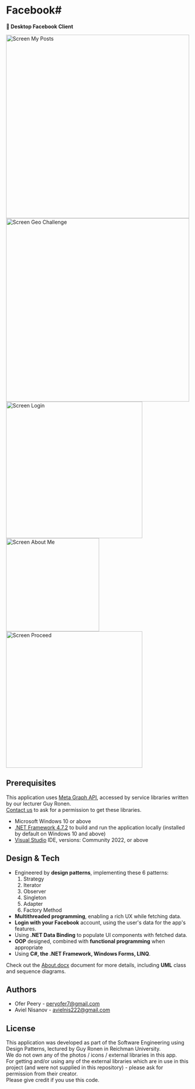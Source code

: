 # Facebook#

**📣 Desktop Facebook Client** 

<img width="500" alt="Screen My Posts" src="https://github.com/OferPeery/FacebookSharp/assets/90853508/deedf8f1-76e5-434c-8e07-0e5973f98543">
<img width="500" alt="Screen Geo Challenge" src="https://github.com/OferPeery/FacebookSharp/assets/90853508/1e9b0aab-3be0-4ef5-8eb4-0705704390a9">
<img width="372" alt="Screen Login" src="https://github.com/OferPeery/FacebookSharp/assets/90853508/393e475b-470d-42e2-a924-c68f43f98ffb">
<img width="254" alt="Screen About Me" src="https://github.com/OferPeery/FacebookSharp/assets/90853508/6831bc58-dad8-4d2e-9be1-f7341bbc2769">
<img width="372" alt="Screen Proceed" src="https://github.com/OferPeery/FacebookSharp/assets/90853508/45e3905a-1cfd-43c3-a36d-5b938a7d3034">


## Prerequisites
This application uses [Meta Graph API](https://developers.facebook.com/docs/graph-api/), accessed by service libraries written by our lecturer Guy Ronen.  
[Contact us](peryofer7@gmail.com) to ask for a permission to get these libraries.

- Microsoft Windows 10 or above
- [.NET Framework 4.7.2](https://dotnet.microsoft.com/en-us/download/dotnet-framework/net472) to build and run the application locally (installed by default on Windows 10 and above)
- [Visual Studio](https://visualstudio.microsoft.com/vs/) IDE, versions: Community 2022, or above

## Design & Tech
- Engineered by **design patterns**, implementing these 6 patterns:
    1. Strategy
    2. Iterator
    3. Observer
    4. Singleton
    5. Adapter
    5. Factory Method
- **Multithreaded programming**, enabling a rich UX while fetching data.
- **Login with your Facebook** account, using the user's data for the app's features.
- Using **.NET Data Binding** to populate UI components with fetched data.
- **OOP** designed, combined with **functional programming** when appropriate
- Using **C#, the .NET Framework, Windows Forms, LINQ**.

Check out the [About.docx](/About.docx) document for more details, including **UML** class and sequence diagrams.

## Authors

- Ofer Peery - peryofer7@gmail.com
- Aviel Nisanov - avielnis222@gmail.com

## License

This application was developed as part of the Software Engineering using Design Patterns, lectured by Guy Ronen in Reichman University.  
We do not own any of the photos / icons / external libraries in this app.  
For getting and/or using any of the external libraries which are in use in this project (and were not supplied in this repository) - please ask for permission from their creator.  
Please give credit if you use this code.